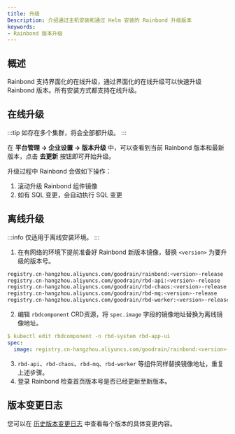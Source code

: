 ```yaml
---
title: 升级
Description: 介绍通过主机安装和通过 Helm 安装的 Rainbond 升级版本
keywords:
- Rainbond 版本升级
---
```


## 概述

Rainbond 支持界面化的在线升级，通过界面化的在线升级可以快速升级 Rainbond 版本。所有安装方式都支持在线升级。

## 在线升级

:::tip
如存在多个集群，将会全部都升级。
:::

在 **平台管理 -> 企业设置 -> 版本升级** 中，可以查看到当前 Rainbond 版本和最新版本，点击 **去更新** 按钮即可开始升级。

升级过程中 Rainbond 会做如下操作：
1. 滚动升级 Rainbond 组件镜像
2. 如有 SQL 变更，会自动执行 SQL 变更

## 离线升级

:::info
仅适用于离线安装环境。
:::

1. 在有网络的环境下提前准备好 Rainbond 新版本镜像，替换 `<version>` 为要升级的版本号。

```bash
registry.cn-hangzhou.aliyuncs.com/goodrain/rainbond:<version>-release
registry.cn-hangzhou.aliyuncs.com/goodrain/rbd-api:<version>-release
registry.cn-hangzhou.aliyuncs.com/goodrain/rbd-chaos:<version>-release
registry.cn-hangzhou.aliyuncs.com/goodrain/rbd-mq:<version>-release
registry.cn-hangzhou.aliyuncs.com/goodrain/rbd-worker:<version>-release
```

2. 编辑 `rbdcomponent` CRD资源，将 `spec.image` 字段的镜像地址替换为离线镜像地址。

```yaml
$ kubectl edit rbdcomponent -n rbd-system rbd-app-ui
spec:
  image: registry.cn-hangzhou.aliyuncs.com/goodrain/rainbond:<version>-release
```

3. `rbd-api`、`rbd-chaos`、`rbd-mq`、`rbd-worker` 等组件同样替换镜像地址，重复上述步骤。
4. 登录 Rainbond 检查首页版本号是否已经更新至新版本。

## 版本变更日志

您可以在 [历史版本变更日志](https://github.com/goodrain/rainbond/releases) 中查看每个版本的具体变更内容。


